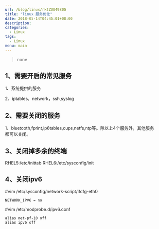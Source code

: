 ```yaml
---
url: /blog/linux/rktZUU4980G
title: "linux 服务优化"
date: 2018-05-14T04:45:01+08:00
description:
categories:
  - Linux
tags:
  - Linux
menu: main
---
```


> none

## 1、需要开启的常见服务

1、系统提供的服务

2、iptables，network，ssh,syslog

## 2、需要关闭的服务

1、bluetooth,fprint,ip6tables,cups,netfs,ntp等。除以上4个服务外，其他服务都可以关闭。

## 3、关闭掉多余的终端

RHEL5:/etc/inittab RHEL6:/etc/sysconfig/init

## 4、关闭ipv6

#vim /etc/sysconfig/network-script/ifcfg-eth0

```
NETWORK_IPV6 = no

```

#vim /etc/modprobe.d/ipv6.conf

```
alias net-pf-10 off
alias ipv6 off

```